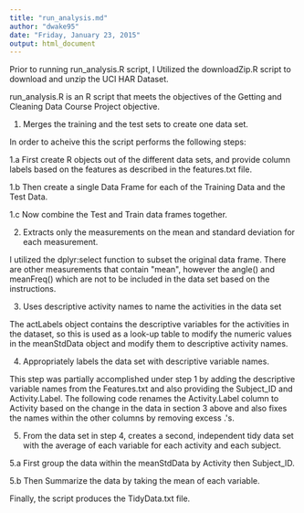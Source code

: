 ```yaml
---
title: "run_analysis.md"
author: "dwake95"
date: "Friday, January 23, 2015"
output: html_document
---
```

Prior to running run_analysis.R script, I Utilized the downloadZip.R script to download and unzip the UCI HAR Dataset. 

run_analysis.R is an R script that meets the objectives of the Getting and Cleaning Data Course Project objective.  

1. Merges the training and the test sets to create one data set.

In order to acheive this the script performs the following steps:

1.a  First create R objects out of the different data sets, and provide
column labels based on the features as described in the features.txt file.

1.b  Then create a single Data Frame for each of the Training Data and the Test Data.

1.c  Now combine the Test and Train data frames together.

2. Extracts only the measurements on the mean and standard deviation for each measurement. 

I utilized the dplyr:select function to subset the original data frame. There are other measurements that contain "mean", however the angle() and meanFreq() which are not to be included in the data set based on the instructions.  

3. Uses descriptive activity names to name the activities in the data set

The actLabels object contains the descriptive variables for the activities in  the dataset, so this is used as a look-up table to modify the numeric values in the meanStdData object and modify them to descriptive activity names.

4. Appropriately labels the data set with descriptive variable names. 

This step was partially accomplished under step 1 by adding the descriptive  variable names from the Features.txt and also providing the Subject_ID and   Activity.Label.  The following code renames the Activity.Label column to Activity based on the change in the data in section 3 above and also fixes the names within the other columns by removing excess .'s.

5. From the data set in step 4, creates a second, independent tidy data set with the average of each variable for each activity and each subject.

5.a First group the data within the meanStdData by Activity then Subject_ID. 

5.b Then Summarize the data by taking the mean of each variable.

Finally, the script produces the TidyData.txt file.


